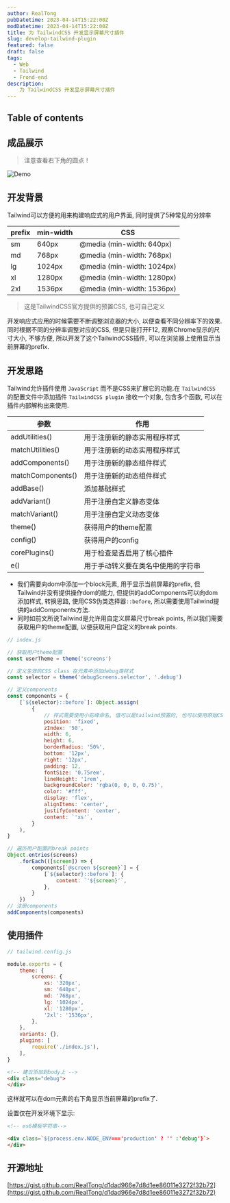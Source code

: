 ```yaml
---
author: RealTong
pubDatetime: 2023-04-14T15:22:00Z
modDatetime: 2023-04-14T15:22:00Z
title: 为 TailwindCSS 开发显示屏幕尺寸插件
slug: develop-tailwind-plugin
featured: false
draft: false
tags:
  - Web
  - Tailwind
  - Frond-end
description:
    为 TailwindCSS 开发显示屏幕尺寸插件
---
```

## Table of contents

## 成品展示
> 注意查看右下角的圆点！

![Demo](@assets/images/posts/develop-tailwind-plugin/demo.gif)

## 开发背景

Tailwind可以方便的用来构建响应式的用户界面, 同时提供了5种常见的分辨率

| prefix  | min-width | CSS |
| --- | --- | --- |
| sm | 640px | @media (min-width: 640px) |
| md | 768px | @media (min-width: 768px) |
| lg | 1024px | @media (min-width: 1024px) |
| xl | 1280px | @media (min-width: 1280px) |
| 2xl | 1536px | @media (min-width: 1536px) |

> 这是TailwindCSS官方提供的预置CSS, 也可自己定义
> 

开发响应式应用的时候需要不断调整浏览器的大小, 以便查看不同分辨率下的效果. 同时根据不同的分辨率调整对应的CSS, 但是只能打开F12, 观察Chrome显示的尺寸大小, 不够方便, 所以开发了这个TailwindCSS插件, 可以在浏览器上使用显示当前屏幕的prefix.

## 开发思路

Tailwind允许插件使用 `JavaScript` 而不是CSS来扩展它的功能.在 `TailwindCSS` 的配置文件中添加插件 `TailwindCSS plugin` 接收一个对象, 包含多个函数, 可以在插件内部解构出来使用.

| 参数 | 作用 |
| --- | --- |
| addUtilities() | 用于注册新的静态实用程序样式 |
| matchUtilities() | 用于注册新的动态实用程序样式 |
| addComponents() | 用于注册新的静态组件样式 |
| matchComponents() | 用于注册新的动态组件样式 |
| addBase() | 添加基础样式 |
| addVariant() | 用于注册自定义静态变体 |
| matchVariant() | 用于注册自定义动态变体 |
| theme() | 获得用户的theme配置 |
| config() | 获得用户的config |
| corePlugins() | 用于检查是否启用了核心插件 |
| e() | 用于手动转义要在类名中使用的字符串 |

- 我们需要向dom中添加一个block元素, 用于显示当前屏幕的prefix, 但Tailwind并没有提供操作dom的能力, 但提供的addComponents可以向dom添加样式, 转换思路, 使用CSS伪类选择器`::before`, 所以需要使用Tailwind提供的addComponents方法.
- 同时如前文所说Tailwind是允许用自定义屏幕尺寸break points, 所以我们需要获取用户的theme配置, 以便获取用户自定义的break points.

```jsx
// index.js

// 获取用户theme配置
const userTheme = theme('screens')

// 定义生效的CSS class 在元素中添加debug类样式
const selector = theme('debugScreens.selector', '.debug')

// 定义components
const components = {
    [`${selector}::before`]: Object.assign(
        {
            // 样式需要使用小驼峰命名, 值可以是tailwind预置的, 也可以使用原始CSS的写法
            position: 'fixed',
            zIndex: '50',
            width: 6,
            height: 6,
            borderRadius: '50%',
            bottom: '12px',
            right: '12px',
            padding: 12,
            fontSize: '0.75rem',
            lineHeight: '1rem',
            backgroundColor: 'rgba(0, 0, 0, 0.75)',
            color: '#fff',
            display: 'flex',
            alignItems: 'center',
            justifyContent: 'center',
            content: `'xs'`,
        }
    ),
}

// 遍历用户配置的break points
Object.entries(screens)
    .forEach(([screen]) => {
        components[`@screen ${screen}`] = {
            [`${selector}::before`]: {
                content: `'${screen}'`,
            },
        }
    })
// 注册components
addComponents(components)
```

## 使用插件

```jsx
// tailwind.config.js

module.exports = {
    theme: {
        screens: {
            xs: '320px',
            sm: '640px',
            md: '768px',
            lg: '1024px',
            xl: '1280px',
            '2xl': '1536px',
        },
    },
    variants: {},
    plugins: [
        require('./index.js'),
    ],
}
```

```html
<!-- 建议添加到body上 -->
<div class="debug">
</div>
```

这样就可以在dom元素的右下角显示当前屏幕的prefix了.

设置仅在开发环境下显示: 

```html
<!-- es6模板字符串-->

<div class=`${process.env.NODE_ENV==='production' ? '' :'debug'}`>
</div>
```

## 开源地址

[https://gist.github.com/RealTong/d1dad966e7d8d1ee86011e3272f32b72](https://gist.github.com/RealTong/d1dad966e7d8d1ee86011e3272f32b72)